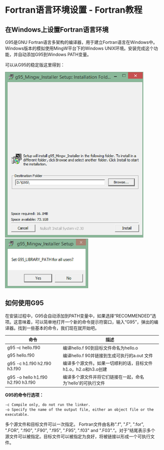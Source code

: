 # Fortran语言环境设置 - Fortran教程

## 在Windows上设置Fortran语言环境

G95是GNU Fortran语言多架构的编译器，用于建立Fortran语言在Windows中。 Windows版本的模拟使用MingW平台下的Windows UNIX环境。安装完成这个功能，并自动添加G95到Windows PATH变量。

可以从G95的稳定版这里得到：

![installer setup](../img/1RA61625-0.png)![mini installer setup](../img/1RAC4I-1.png)

## 如何使用G95

在安装过程中，G95会自动添加到PATH变量中，如果选择“RECOMMENDED”选项。这意味着，可以简单地打开一个新的命令提示符窗口，输入“G95”，弹出的编译器。找到一些基本的命令，我们现在就开始吧。

| 命令 | 描述 |
| --- | --- |
| g95 –c hello.f90 | 编译hello.f 90到目标文件命名为hello.o |
| g95 hello.f90 | 编译hello.f 90并链接到生成可执行的a.out 文件 |
| g95 -c h1.f90 h2.f90 h3.f90 | 编译多个源文件。如果一切顺利的话，目标文件h1.o，h2.o和h3.o创建 |
| g95 -o hello h1.f90 h2.f90 h3.f90 | 编译多个源文件并将它们链接在一起，命名为'hello'的可执行文件 |

**G95的命令行选项：**

```
-c Compile only, do not run the linker.
-o Specify the name of the output file, either an object file or the executable.

```

多个源文件和目标文件可以一次指定。 Fortran文件由名称".f", ".F", ".for", ".FOR", ".f90", ".F90", ".f95", ".F95", ".f03" and ".F03".“。对于”结尾表示多个源文件可以被指定。目标文件可以被指定为良好，将被链接以形成一个可执行文件。

 